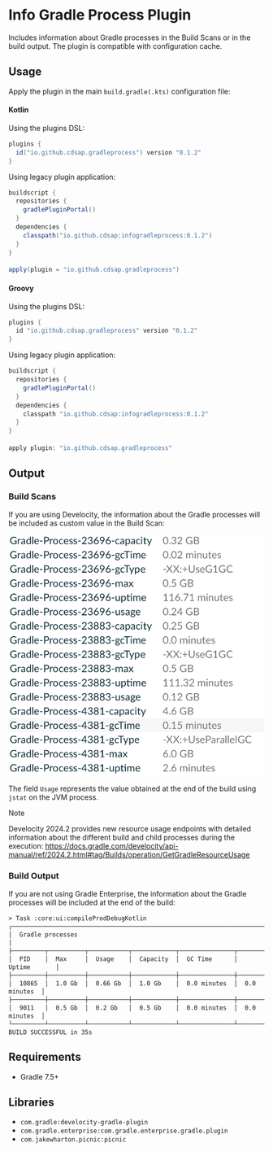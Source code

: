 # Info Gradle Process Plugin
Includes information about Gradle processes in the Build Scans or in the build output.
The plugin is compatible with configuration cache.

## Usage
Apply the plugin in the main `build.gradle(.kts)` configuration file:

#### Kotlin
Using the plugins DSL:
``` groovy
plugins {
  id("io.github.cdsap.gradleprocess") version "0.1.2"
}
```

Using legacy plugin application:
``` groovy
buildscript {
  repositories {
    gradlePluginPortal()
  }
  dependencies {
    classpath("io.github.cdsap:infogradleprocess:0.1.2")
  }
}

apply(plugin = "io.github.cdsap.gradleprocess")
```

#### Groovy
Using the plugins DSL:
``` groovy
plugins {
  id "io.github.cdsap.gradleprocess" version "0.1.2"
}

```

Using legacy plugin application:
``` groovy
buildscript {
  repositories {
    gradlePluginPortal()
  }
  dependencies {
    classpath "io.github.cdsap:infogradleprocess:0.1.2"
  }
}

apply plugin: "io.github.cdsap.gradleprocess"
```
## Output
### Build Scans
If you are using Develocity, the information about the Gradle processes will be included as custom value in the
Build Scan:

![](images/buildscan.png)

The field `Usage` represents the value obtained at the end of the build using `jstat` on the JVM process. 

> [!NOTE]  
Develocity 2024.2 provides new resource usage endpoints with detailed information about the different build and child processes during the execution:
https://docs.gradle.com/develocity/api-manual/ref/2024.2.html#tag/Builds/operation/GetGradleResourceUsage

### Build Output
If you are not using Gradle Enterprise, the information about the Gradle processes will be included at the end of the build:
```
> Task :core:ui:compileProdDebugKotlin
┌─────────────────────────────────────────────────────────────────────────────┐
│  Gradle processes                                                           │
├─────────┬──────────┬───────────┬────────────┬───────────────┬───────────────┤
│  PID    │  Max     │  Usage    │  Capacity  │  GC Time      │  Uptime       │
├─────────┼──────────┼───────────┼────────────┼───────────────┼───────────────┤
│  10865  │  1.0 Gb  │  0.66 Gb  │  1.0 Gb    │  0.0 minutes  │  0.0 minutes  │
├─────────┼──────────┼───────────┼────────────┼───────────────┼───────────────┤
│  9011   │  0.5 Gb  │  0.2 Gb   │  0.5 Gb    │  0.0 minutes  │  0.0 minutes  │
└─────────┴──────────┴───────────┴────────────┴───────────────┴───────────────┘
BUILD SUCCESSFUL in 35s

```

## Requirements
* Gradle 7.5+

## Libraries
* `com.gradle:develocity-gradle-plugin`
* `com.gradle.enterprise:com.gradle.enterprise.gradle.plugin`
* `com.jakewharton.picnic:picnic`
